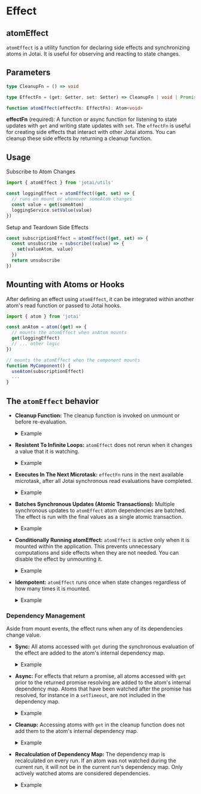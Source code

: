 #  Effect

## atomEffect

`atomEffect` is a utility function for declaring side effects and synchronizing atoms in Jotai. It is useful for observing and reacting to state changes.

## Parameters

```ts
type CleanupFn = () => void

type EffectFn = (get: Getter, set: Setter) => CleanupFn | void | Promise<CleanupFn | void>

function atomEffect(effectFn: EffectFn): Atom<void>
```

**effectFn** (required): A function or async function for listening to state updates with `get` and writing state updates with `set`. The `effectFn` is useful for creating side effects that interact with other Jotai atoms. You can cleanup these side effects by returning a cleanup function.

## Usage

Subscribe to Atom Changes
```js
import { atomEffect } from 'jotai/utils'

const loggingEffect = atomEffect((get, set) => {
  // runs on mount or whenever someAtom changes
  const value = get(someAtom)
  loggingService.setValue(value)
})
```

Setup and Teardown Side Effects
```js
const subscriptionEffect = atomEffect((get, set) => {
  const unsubscribe = subscribe((value) => {
    set(valueAtom, value)
  })
  return unsubscribe
})
```

## Mounting with Atoms or Hooks

After defining an effect using `atomEffect`, it can be integrated within another atom's read function or passed to Jotai hooks.

```js
import { atom } from 'jotai'

const anAtom = atom((get) => {
  // mounts the atomEffect when anAtom mounts
  get(loggingEffect)
  // ... other logic
})

// mounts the atomEffect when the component mounts
function MyComponent() {
  useAtom(subscriptionEffect)
  ...
}
```

<Codesandbox id="85zrzn" />

## The `atomEffect` behavior

- **Cleanup Function:**
  The cleanup function is invoked on unmount or before re-evaluation.
  <details>
    <summary>Example</summary>

    ```js
    atomEffect((get, set) => {
      const intervalId = setInterval(() => set(clockAtom, Date.now()))
      return () => clearInterval(intervalId)
    })
    ```
  </details>

- **Resistent To Infinite Loops:**
  `atomEffect` does not rerun when it changes a value that it is watching.
  <details>
    <summary>Example</summary>

    ```js
    const countAtom = atom(0)
    atomEffect((get, set) => {
      // this will not infinite loop
      get(countAtom) // after mount, count will be 1
      set(countAtom, increment)
    })
    ```
  </details>

- **Executes In The Next Microtask:**
  `effectFn` runs in the next available microtask, after all Jotai synchronous read evaluations have completed.
  <details>
    <summary>Example</summary>

    ```js
    const countAtom = atom(0)
    const logAtom = atom([])
    const logCounts = atomEffect((get, set) => {
      set(logAtom, curr => [...curr, get(countAtom)])
    })
    const setCountAndReadLog = atom(null, async (get, set) => {
      get(logAtom) // [0]
      set(countAtom, increment) // effect runs in next microtask
      get(logAtom) // [0]
      await Promise.resolve().then()
      get(logAtom) // [0, 1]
    })
    store.set(setCountAndReadLog)
    ```
  </details>

- **Batches Synchronous Updates (Atomic Transactions):**
  Multiple synchronous updates to `atomEffect` atom dependencies are batched. The effect is run with the final values as a single atomic transaction.
  <details>
    <summary>Example</summary>

    ```js
    const enabledAtom = atom(false)
    const countAtom = atom(0)
    const updateLettersAndNumbers = atom(null, (get, set) => {
      set(enabledAtom, value => !value)
      set(countAtom, value => value + 1)
    })
    const combos = atom([])
    const combosEffect = atomEffect((get, set) => {
      set(combos, arr => [
        ...arr,
        [get(enabledAtom), get(countAtom)]
      ])
    })
    store.set(updateLettersAndNumbers)
    store.get(combos) // [[false, 0], [true, 1]]
    ```
  </details>

- **Conditionally Running atomEffect:**
  `atomEffect` is active only when it is mounted within the application. This prevents unnecessary computations and side effects when they are not needed. You can disable the effect by unmounting it.
  <details>
    <summary>Example</summary>

    ```js
    atom((get) => {
      if (get(isEnabledAtom)) {
        get(effectAtom)
      }
    })
    ```
  </details>

- **Idempotent:**
  `atomEffect` runs once when state changes regardless of how many times it is mounted.
  <details>
    <summary>Example</summary>

    ```js
    let i = 0
    const effectAtom = atomEffect(() => {
      get(countAtom)
      i++
    })
    const mountTwice = atom(() => {
      get(effectAtom)
      get(effectAtom)
    })
    store.set(countAtom, increment)
    Promise.resolve.then(() => {
      console.log(i) // 1
    })
    ```
  </details>

### Dependency Management

Aside from mount events, the effect runs when any of its dependencies change value.

- **Sync:**
  All atoms accessed with `get` during the synchronous evaluation of the effect are added to the atom's internal dependency map.

  <details>
    <summary>Example</summary>

    ```js
    const asyncEffect = atomEffect((get, set) => {
      // updates whenever `anAtom` changes value but not when `anotherAtom` changes value
      get(anAtom)
      setTimeout(() => {
        get(anotherAtom)
      }, 5000)
    })
    ```
  </details>

- **Async:**
  For effects that return a promise, all atoms accessed with `get` prior to the returned promise resolving are added to the atom's internal dependency map. Atoms that have been watched after the promise has resolved, for instance in a `setTimeout`, are not included in the dependency map.

  <details>
    <summary>Example</summary>

    ```js
    const asyncEffect = atomEffect(async (get, set) => {
      await new Promise(resolve => setTimeout(resolve, 1000))
      // updates whenever `anAtom` changes value but not when `anotherAtom` changes value
      get(anAtom)
      setTimeout(() => {
        get(anotherAtom)
      }, 5000)
    })
    ```
  </details>

- **Cleanup:**
  Accessing atoms with `get` in the cleanup function does not add them to the atom's internal dependency map.

  <details>
    <summary>Example</summary>

    ```js
    const asyncEffect = atomEffect((get, set) => {
      // runs once on atom mount
      // does not update when `idAtom` changes
      const unsubscribe = subscribe((value) => {
        const id = get(idAtom)
        set(valueAtom, { id value })
      })
      return () => {
        unsubscribe(get(idAtom))
      }
    })
    ```
  </details>

- **Recalculation of Dependency Map:**
  The dependency map is recalculated on every run. If an atom was not watched during the current run, it will not be in the current run's dependency map. Only actively watched atoms are considered dependencies.

  <details>
    <summary>Example</summary>
    
    ```js
    const isEnabledAtom = atom(true)

    const asyncEffect = atomEffect((get, set) => {
      // if `isEnabledAtom` is true, runs when `isEnabledAtom` or `anAtom` changes value
      // otherwise runs when `isEnabledAtom` or `anotherAtom` changes value
      if (get(isEnabledAtom)) {
        const aValue = get(anAtom)
      } else {
        const anotherValue = get(anotherAtom)
      }
    })
    ```
  </details>


